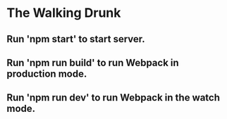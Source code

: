 # The Walking Drunk

## Run 'npm start' to start server.
## Run 'npm run build' to run Webpack in production mode.
## Run 'npm run dev' to run Webpack in the watch mode.
